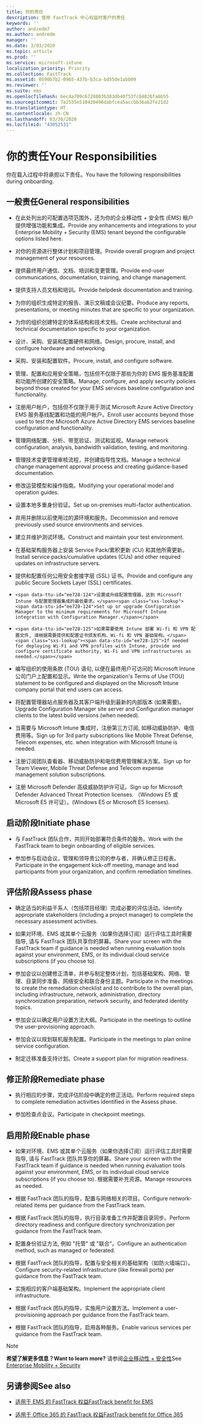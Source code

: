 ```yaml
---
title: 你的责任
description: 使用 FastTrack 中心权益时客户的责任
keywords: ''
author: andredm7
ms.author: andredm
manager: ''
ms.date: 3/03/2020
ms.topic: article
ms.prod: ''
ms.service: microsoft-intune
localization_priority: Priority
ms.collection: FastTrack
ms.assetid: 0590b7b2-0965-437b-b3ca-bd55de1abb09
ms.reviewer: ''
ms.suite: ems
ms.openlocfilehash: bec4a709c6728803b383db40f53fc84826fa6b55
ms.sourcegitcommit: 7a2535e510420496dabfcea5accbb36ab2fe21d2
ms.translationtype: HT
ms.contentlocale: zh-CN
ms.lasthandoff: 03/30/2020
ms.locfileid: "43052531"
---
```

# <a name="your-responsibilities"></a><span data-ttu-id="ee728-103">你的责任</span><span class="sxs-lookup"><span data-stu-id="ee728-103">Your Responsibilities</span></span>

<span data-ttu-id="ee728-104">你在载入过程中将承担以下责任。</span><span class="sxs-lookup"><span data-stu-id="ee728-104">You have the following responsibilities during onboarding.</span></span>

## <a name="general-responsibilities"></a><span data-ttu-id="ee728-105">一般责任</span><span class="sxs-lookup"><span data-stu-id="ee728-105">General responsibilities</span></span>

-   <span data-ttu-id="ee728-106">在此处列出的可配置选项范围外，还为你的企业移动性 + 安全性 (EMS) 租户提供增强功能和集成。</span><span class="sxs-lookup"><span data-stu-id="ee728-106">Provide any enhancements and integrations to your Enterprise Mobility + Security (EMS) tenant beyond the configurable options listed here.</span></span>

-   <span data-ttu-id="ee728-107">对你的资源进行整体计划和项目管理。</span><span class="sxs-lookup"><span data-stu-id="ee728-107">Provide overall program and project management of your resources.</span></span>

-   <span data-ttu-id="ee728-108">提供最终用户通信、文档、培训和变更管理。</span><span class="sxs-lookup"><span data-stu-id="ee728-108">Provide end-user communications, documentation, training, and change management.</span></span>

-   <span data-ttu-id="ee728-109">提供支持人员文档和培训。</span><span class="sxs-lookup"><span data-stu-id="ee728-109">Provide helpdesk documentation and training.</span></span>

-   <span data-ttu-id="ee728-110">为你的组织生成特定的报告、演示文稿或会议纪要。</span><span class="sxs-lookup"><span data-stu-id="ee728-110">Produce any reports, presentations, or meeting minutes that are specific to your organization.</span></span>

-   <span data-ttu-id="ee728-111">为你的组织创建特定的体系结构和技术文档。</span><span class="sxs-lookup"><span data-stu-id="ee728-111">Create architectural and technical documentation specific to your organization.</span></span>

-   <span data-ttu-id="ee728-112">设计、采购、安装和配置硬件和网络。</span><span class="sxs-lookup"><span data-stu-id="ee728-112">Design, procure, install, and configure hardware and networking.</span></span>

-   <span data-ttu-id="ee728-113">采购、安装和配置软件。</span><span class="sxs-lookup"><span data-stu-id="ee728-113">Procure, install, and configure software.</span></span>

-   <span data-ttu-id="ee728-114">管理、配置和应用安全策略，包括但不仅限于那些为你的 EMS 服务基准配置和功能所创建的安全策略。</span><span class="sxs-lookup"><span data-stu-id="ee728-114">Manage, configure, and apply security policies beyond those created for your EMS services baseline configuration and functionality.</span></span>

-   <span data-ttu-id="ee728-115">注册用户帐户，包括但不仅限于用于测试 Microsoft Azure Active Directory EMS 服务基线配置和功能的用户帐户。</span><span class="sxs-lookup"><span data-stu-id="ee728-115">Enroll user accounts beyond those used to test the Microsoft Azure Active Directory EMS services baseline configuration and functionality.</span></span>

-   <span data-ttu-id="ee728-116">管理网络配置、分析、带宽验证、测试和监视。</span><span class="sxs-lookup"><span data-stu-id="ee728-116">Manage network configuration, analysis, bandwidth validation, testing, and monitoring.</span></span>

-   <span data-ttu-id="ee728-117">管理技术变更管理审核流程，并创建指导性文档。</span><span class="sxs-lookup"><span data-stu-id="ee728-117">Manage a technical change management approval process and creating guidance-based documentation.</span></span>

-   <span data-ttu-id="ee728-118">修改运营模型和操作指南。</span><span class="sxs-lookup"><span data-stu-id="ee728-118">Modifying your operational model and operation guides.</span></span>

-   <span data-ttu-id="ee728-119">设置本地多重身份验证。</span><span class="sxs-lookup"><span data-stu-id="ee728-119">Set up on-premises multi-factor authentication.</span></span>

-   <span data-ttu-id="ee728-120">弃用并删除以前使用过的源环境和服务。</span><span class="sxs-lookup"><span data-stu-id="ee728-120">Decommission and remove previously used source environments and services.</span></span>

-   <span data-ttu-id="ee728-121">建立并维护测试环境。</span><span class="sxs-lookup"><span data-stu-id="ee728-121">Construct and maintain your test environment.</span></span>

-   <span data-ttu-id="ee728-122">在基础架构服务器上安装 Service Pack/累积更新 (CU) 和其他所需更新。</span><span class="sxs-lookup"><span data-stu-id="ee728-122">Install service packs/cumulative updates (CUs) and other required updates on infrastructure servers.</span></span>

-   <span data-ttu-id="ee728-123">提供和配置任何公用安全套接字层 (SSL) 证书。</span><span class="sxs-lookup"><span data-stu-id="ee728-123">Provide and configure any public Secure Sockets Layer (SSL) certificates.</span></span>

-     <span data-ttu-id="ee728-124">设置或升级配置管理器，达到 Microsoft Intune 与配置管理器集成的最低要求。</span><span class="sxs-lookup"><span data-stu-id="ee728-124">Set up or upgrade Configuration Manager to the minimum requirements for Microsoft Intune integration with Configuration Manager.</span></span>

-     <span data-ttu-id="ee728-125">如果需要使用 Intune 部署 Wi-fi 和 VPN 配置文件, 请根据需要提供和配置证书颁发机构、Wi-fi 和 VPN 基础架构。</span><span class="sxs-lookup"><span data-stu-id="ee728-125">If needed for deploying Wi-Fi and VPN profiles with Intune, provide and configure certificate authority, Wi-Fi and VPN infrastructures as needed.</span></span>

-   <span data-ttu-id="ee728-126">编写组织的使用条款 (TOU) 语句, 以便在最终用户可访问的 Microsoft Intune 公司门户上配置和显示。</span><span class="sxs-lookup"><span data-stu-id="ee728-126">Write the organization's Terms of Use (TOU) statement to be configured and displayed on the Microsoft Intune company portal that end users can access.</span></span>

-   <span data-ttu-id="ee728-127">将配置管理器站点服务器及其客户端升级到最新的内部版本 (如果需要)。</span><span class="sxs-lookup"><span data-stu-id="ee728-127">Upgrade Configuration Manager site server and Configuration manager clients to the latest build versions (when needed).</span></span>

-   <span data-ttu-id="ee728-128">当需要与 Microsoft Intune 集成时，注册第三方订阅, 如移动威胁防护、电信费用等。</span><span class="sxs-lookup"><span data-stu-id="ee728-128">Sign up for 3rd party subscriptions like Mobile Threat Defense, Telecom expenses, etc. when integration with Microsoft Intune is needed.</span></span>

-   <span data-ttu-id="ee728-129">注册订阅团队查看器、移动威胁防护和电信费用管理解决方案。</span><span class="sxs-lookup"><span data-stu-id="ee728-129">Sign up for Team Viewer, Mobile Threat Defense and Telecom expense management solution subscriptions.</span></span>

-   <span data-ttu-id="ee728-130">注册 Microsoft Defender 高级威胁防护许可证。</span><span class="sxs-lookup"><span data-stu-id="ee728-130">Sign up for Microsoft Defender Advanced Threat Protection licenses.</span></span> <span data-ttu-id="ee728-131">（Windows E5 或 Microsoft E5 许可证）。</span><span class="sxs-lookup"><span data-stu-id="ee728-131">(Windows E5 or Microsoft E5 licenses).</span></span>

## <a name="initiate-phase"></a><span data-ttu-id="ee728-132">启动阶段</span><span class="sxs-lookup"><span data-stu-id="ee728-132">Initiate phase</span></span>

-   <span data-ttu-id="ee728-133">与 FastTrack 团队合作，共同开始部署符合条件的服务。</span><span class="sxs-lookup"><span data-stu-id="ee728-133">Work with the FastTrack team to begin onboarding of eligible services.</span></span>

-   <span data-ttu-id="ee728-134">参加参与启动会议，管理和领导贵公司的参与者，并确认修正日程表。</span><span class="sxs-lookup"><span data-stu-id="ee728-134">Participate in the engagement kick-off meeting, manage and lead participants from your organization, and confirm remediation timelines.</span></span>

## <a name="assess-phase"></a><span data-ttu-id="ee728-135">评估阶段</span><span class="sxs-lookup"><span data-stu-id="ee728-135">Assess phase</span></span>

-   <span data-ttu-id="ee728-136">确定适当的利益干系人（包括项目经理）完成必要的评估活动。</span><span class="sxs-lookup"><span data-stu-id="ee728-136">Identify appropriate stakeholders (including a project manager) to complete the necessary assessment activities.</span></span>

-   <span data-ttu-id="ee728-137">如果对环境、EMS 或其单个云服务（如果你选择订阅）运行评估工具时需要指导, 请与 FastTrack 团队共享你的屏幕。</span><span class="sxs-lookup"><span data-stu-id="ee728-137">Share your screen with the FastTrack team if guidance is needed when running evaluation tools against your environment, EMS, or its individual cloud service subscriptions (if you choose to).</span></span>

-   <span data-ttu-id="ee728-138">参加会议以创建修正清单，并参与制定整体计划，包括基础架构、网络、管理、目录同步准备、网络安全和联合身份主题。</span><span class="sxs-lookup"><span data-stu-id="ee728-138">Participate in the meetings to create the remediation checklist and to contribute to the overall plan, including infrastructure, network, administration, directory synchronization preparation, network security, and federated identity topics.</span></span>

-   <span data-ttu-id="ee728-139">参加会议以确定用户设置方法大纲。</span><span class="sxs-lookup"><span data-stu-id="ee728-139">Participate in the meetings to outline the user-provisioning approach.</span></span>

-   <span data-ttu-id="ee728-140">参加会议以规划联机服务配置。</span><span class="sxs-lookup"><span data-stu-id="ee728-140">Participate in the meetings to plan online service configuration.</span></span>

-   <span data-ttu-id="ee728-141">制定迁移准备支持计划。</span><span class="sxs-lookup"><span data-stu-id="ee728-141">Create a support plan for migration readiness.</span></span>

## <a name="remediate-phase"></a><span data-ttu-id="ee728-142">修正阶段</span><span class="sxs-lookup"><span data-stu-id="ee728-142">Remediate phase</span></span>

-   <span data-ttu-id="ee728-143">执行相应的步骤，完成评估阶段中确定的修正活动。</span><span class="sxs-lookup"><span data-stu-id="ee728-143">Perform required steps to complete remediation activities identified in the Assess phase.</span></span>

-   <span data-ttu-id="ee728-144">参加检查点会议。</span><span class="sxs-lookup"><span data-stu-id="ee728-144">Participate in checkpoint meetings.</span></span>

## <a name="enable-phase"></a><span data-ttu-id="ee728-145">启用阶段</span><span class="sxs-lookup"><span data-stu-id="ee728-145">Enable phase</span></span>

-   <span data-ttu-id="ee728-146">如果对环境、EMS 或其单个云服务（如果你选择订阅）运行评估工具时需要指导, 请与 FastTrack 团队共享你的屏幕。</span><span class="sxs-lookup"><span data-stu-id="ee728-146">Share your screen with the FastTrack team if guidance is needed when running evaluation tools against your environment, EMS, or its individual cloud service subscriptions (if you choose to).</span></span> <span data-ttu-id="ee728-147">根据需要补充资源。</span><span class="sxs-lookup"><span data-stu-id="ee728-147">Manage resources as needed.</span></span>

-   <span data-ttu-id="ee728-148">根据 FastTrack 团队的指导，配置与网络相关的项目。</span><span class="sxs-lookup"><span data-stu-id="ee728-148">Configure network-related items per guidance from the FastTrack team.</span></span>

-   <span data-ttu-id="ee728-149">根据 FastTrack 团队的指导，执行目录准备工作并配置目录同步。</span><span class="sxs-lookup"><span data-stu-id="ee728-149">Perform directory readiness and configure directory synchronization per guidance from the FastTrack team.</span></span>

-   <span data-ttu-id="ee728-150">配置身份验证方法, 例如 "托管" 或 "联合"。</span><span class="sxs-lookup"><span data-stu-id="ee728-150">Configure an authentication method, such as managed or federated.</span></span> 

-   <span data-ttu-id="ee728-151">根据 FastTrack 团队的指导，配置与安全相关的基础架构（如防火墙端口）。</span><span class="sxs-lookup"><span data-stu-id="ee728-151">Configure security-related infrastructure (like firewall ports) per guidance from the FastTrack team.</span></span>

-   <span data-ttu-id="ee728-152">实施相应的客户端基础架构。</span><span class="sxs-lookup"><span data-stu-id="ee728-152">Implement the appropriate client infrastructure.</span></span>

-   <span data-ttu-id="ee728-153">根据 FastTrack 团队的指导，实施用户设置方法。</span><span class="sxs-lookup"><span data-stu-id="ee728-153">Implement a user-provisioning approach per guidance from the FastTrack team.</span></span>

-   <span data-ttu-id="ee728-154">根据 FastTrack 团队的指导，启用各种服务。</span><span class="sxs-lookup"><span data-stu-id="ee728-154">Enable various services per guidance from the FastTrack team.</span></span>

> [!NOTE]
> <span data-ttu-id="ee728-155">**希望了解更多信息？**</span><span class="sxs-lookup"><span data-stu-id="ee728-155">**Want to learn more?**</span></span> <span data-ttu-id="ee728-156">请参阅[企业移动性 + 安全性](https://www.microsoft.com/cloud-platform/enterprise-mobility)</span><span class="sxs-lookup"><span data-stu-id="ee728-156">See [Enterprise Mobility + Security](https://www.microsoft.com/cloud-platform/enterprise-mobility)</span></span>

## <a name="see-also"></a><span data-ttu-id="ee728-157">另请参阅</span><span class="sxs-lookup"><span data-stu-id="ee728-157">See also</span></span>

- [<span data-ttu-id="ee728-158">适用于 EMS 的 FastTrack 权益</span><span class="sxs-lookup"><span data-stu-id="ee728-158">FastTrack benefit for EMS</span></span>](EMS-fasttrack-benefit-for-EMS.md)

- [<span data-ttu-id="ee728-159">适用于 Office 365 的 FastTrack 权益</span><span class="sxs-lookup"><span data-stu-id="ee728-159">FastTrack benefit for Office 365</span></span>](O365-fasttrack-benefit-for-office-365.md)

